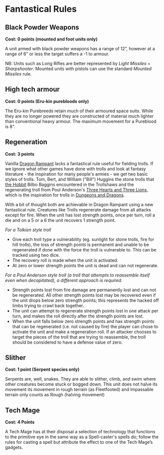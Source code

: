 # Fantastical Rules

## Black Powder Weapons
**Cost: 0 points (mounted and foot units only)**

A unit armed with black powder weapons has a range of 12”, however at a range of 6” or less the target suffers a -1 to armour.

NB:  Units such as Long Rifles are better represented by *Light Missiles* + *Sharpshooter*.  Mounted units with pistols can use the standard *Mounted Missiles* rule.

## High tech armour
**Cost:  0 points (Eru-kin purebloods only)**

The Eru-kin Purebreeds retain much of their armoured space suits.  While they are no longer powered they are constructed of material much lighter than conventional heavy armour.  The maximum movement for a Pureblood is 8”.

## Regeneration
**Cost: 3 points**

Vanilla <a href="https://ospreypublishing.com/dragon-rampant" rel="nofollow" target="_blank">Dragon Rampant</a> lacks a fantastical rule useful for fielding trolls.  If we ignore what other games have done with trolls and look at fantasy literature - the inspiration for many people's armies - we get two basic styles of trolls.  Tom, Bert, and William ("Bill") Huggins the stone trolls that <a href="https://en.wikipedia.org/wiki/The_Hobbit" rel="nofollow" target="_blank">the Hobbit</a> Bilbo Baggins encountered in the Trollshaws and the regenerating troll from Poul Anderson's <a href="https://en.wikipedia.org/wiki/Three_Hearts_and_Three_Lions" rel="nofollow" target="_blank">Three Hearts and Three Lions</a>, which is the inspiration for trolls in <a href="https://en.wikipedia.org/wiki/Dungeons_%26_Dragons#Original_game" rel="nofollow" target="_blank">Dungeons and Dragons</a>.

With a bit of thought both are achievable in Dragon Rampant using a new fantastical rule. Creatures like Trolls regenerate damage from all attacks except for fire. When the unit has lost strength points, once per turn, roll a die and on a 5 or a 6 the unit recovers 1 strength point.

*For a Tolkien style troll*

  * Give each troll type a vulnerability (eg. sunlight for stone trolls, fire for hill trolls), the loss of strength points is permanent and unable to be regenerated if done with the force the troll is vulnerable to. This can be tracked using two dice.
  * The recovery roll is made when the unit is activated.
  * At zero or lower strength points the unit is dead and can not regenerate.

*For a Poul Anderson style troll (a troll that attempts to reassemble itself even when decapitated), a different approach is required.*

* Strength points lost from fire damage are permanently lost and can not be regenerated. All other strength points lost may be recovered even if the unit drops below zero strength points; this represents the hacked off limbs trying to crawl back together.
* The unit can attempt to regenerate strength points lost in one attack per turn, and makes the roll directly after the strength points are lost.
* When the unit falls below zero strength points and has strength points that can be regenerated (i.e. not caused by fire) the player can chose to activate the unit and make a regeneration roll. If an attacker chooses to target the pieces of the troll that are trying to reassemble, the troll should be considered to have a defense value of zero.

## Slither
**Cost: 1 point (Serpent species only)**

Serpents are, well, snakes. They are able to slither, climb, and swim where other creatures become stuck or bogged down. This unit does not halve its movement its movement in rough terrain (as Fleetfooted) and Impassable terrain only counts as Rough (halving movement)

## Tech Mage
**Cost:  4 Points**

A Tech Mage has at their disposal a selection of technology that functions to the primitive eye in the same way as a Spell-caster's spells do; follow the rules for casting a spell but attribute the effect to one of the Tech Mage’s gadgets.